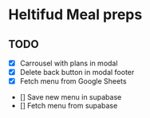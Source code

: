 # Heltifud Meal preps

## TODO

- [x] Carrousel with plans in modal
- [x] Delete back button in modal footer
- [x] Fetch menu from Google Sheets
- [] Save new menu in supabase
- [] Fetch menu from supabase
